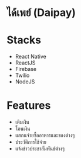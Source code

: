 # ได้เพย์ (Daipay)
# Stacks 
 - React Native 
 - ReactJS
 - Firebase
 - Twilio
 - NodeJS
# Features 
 - เติมเงิน
 - โอนเงิน
 - แสกนจ่ายซื้ออาหารและของต่างๆ
 - ประวัติการใช้จ่าย
 - แจ้งข่าวประชาสัมพันธ์ต่างๆ

